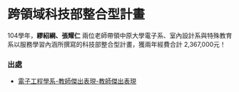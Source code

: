 # 跨領域科技部整合型計畫

104學年，**繆紹綱、張耀仁** 兩位老師帶領中原大學電子系、室內設計系與特殊教育系以服務學習內涵所撰寫的科技部整合型計畫，獲兩年經費合計 2,367,000元！

### 出處
- [電子工程學系-教師傑出表現-教師傑出表現](http://www.el.cycu.edu.tw/wSite/ct?xItem=58588&ctNode=20063&mp=46002#02)
